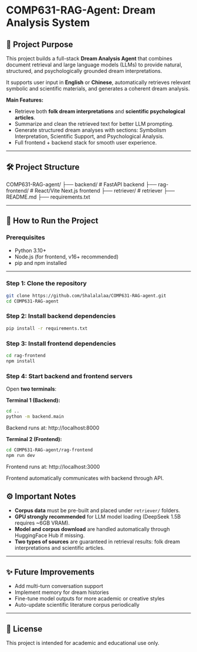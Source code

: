 # COMP631-RAG-Agent: Dream Analysis System

## 🎯 Project Purpose

This project builds a full-stack **Dream Analysis Agent** that combines document retrieval and large language models (LLMs) to provide natural, structured, and psychologically grounded dream interpretations.

It supports user input in **English** or **Chinese**, automatically retrieves relevant symbolic and scientific materials, and generates a coherent dream analysis.

**Main Features:**
- Retrieve both **folk dream interpretations** and **scientific psychological articles**.
- Summarize and clean the retrieved text for better LLM prompting.
- Generate structured dream analyses with sections: Symbolism Interpretation, Scientific Support, and Psychological Analysis.
- Full frontend + backend stack for smooth user experience.

---

## 🛠️ Project Structure

COMP631-RAG-agent/
├── backend/           # FastAPI backend
├── rag-frontend/      # React/Vite Next.js frontend
├── retriever/         # retriever
├── README.md
├── requirements.txt

---

## 🚀 How to Run the Project

### Prerequisites
- Python 3.10+
- Node.js (for frontend, v16+ recommended)
- pip and npm installed

---

### Step 1: Clone the repository

```bash
git clone https://github.com/Shalalalaa/COMP631-RAG-agent.git
cd COMP631-RAG-agent
```

### Step 2: Install backend dependencies

```bash
pip install -r requirements.txt
```

### Step 3: Install frontend dependencies

```bash
cd rag-frontend
npm install
```

### Step 4: Start backend and frontend servers

Open **two terminals**:

**Terminal 1 (Backend):**

```bash
cd ..
python -m backend.main
```

Backend runs at: http://localhost:8000


**Terminal 2 (Frontend):**
```bash
cd COMP631-RAG-agent/rag-frontend
npm run dev
```

Frontend runs at: http://localhost:3000

Frontend automatically communicates with backend through API.

## ⚙️ Important Notes

- **Corpus data** must be pre-built and placed under `retriever/` folders.
- **GPU strongly recommended** for LLM model loading (DeepSeek 1.5B requires ~6GB VRAM).
- **Model and corpus download** are handled automatically through HuggingFace Hub if missing.
- **Two types of sources** are guaranteed in retrieval results: folk dream interpretations and scientific articles.

---

## ✨ Future Improvements

- Add multi-turn conversation support
- Implement memory for dream histories
- Fine-tune model outputs for more academic or creative styles
- Auto-update scientific literature corpus periodically

---

## 📄 License

This project is intended for academic and educational use only.



